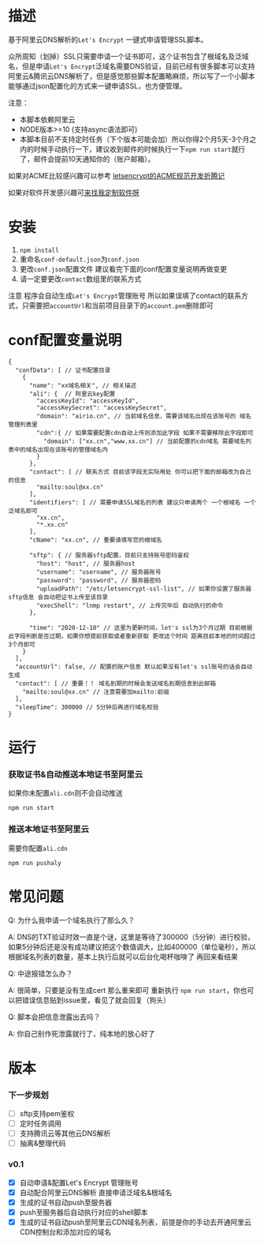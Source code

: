 # 描述

基于阿里云DNS解析的`Let's Encrypt` 一键式申请管理SSL脚本。

众所周知（划掉）SSL只需要申请一个证书即可，这个证书包含了根域名及泛域名，但是申请`Let's Encrypt`泛域名需要DNS验证，目前已经有很多脚本可以支持阿里云&腾讯云DNS解析了，但是感觉那些脚本配置略麻烦，所以写了一个小脚本能够通过json配置化的方式来一键申请SSL，也方便管理。

注意：
- 本脚本依赖阿里云
- NODE版本>=10 (支持async语法即可)
- 本脚本目前不支持定时任务（下个版本可能会加）所以你得2个月5天-3个月之内的时候手动执行一下，建议收到邮件的时候执行一下`npm run start`就行了，邮件会提前10天通知你的（账户邮箱）。


如果对ACME比较感兴趣可以参考 [letsencrypt的ACME规范开发折腾记](https://zhuanlan.zhihu.com/p/73981808)

如果对软件开发感兴趣可[来找我定制软件呀](https://www.airio.cn/)

# 安装

1. ```npm install```
2. 重命名`conf-default.json`为`conf.json`
3. 更改`conf.json`配置文件 建议看完下面的conf配置变量说明再做变更
4. 请一定要更改`contact`数组里的联系方式


注意 
程序会自动生成`Let's Encrypt`管理账号 所以如果误填了contact的联系方式，只需要把`accountUrl`和当前项目目录下的`account.pem`删除即可

# conf配置变量说明

```
{
  "confData": [ // 证书配置目录
    {
      "name": "xx域名相关", // 相关描述
      "ali": {  // 阿里云key配置
        "accessKeyId": "accessKeyId",
        "accessKeySecret": "accessKeySecret",
        "domain": "airio.cn", // 当前域名信息，需要该域名出现在该账号的 域名管理列表里
        "cdn":{ // 如果需要配置cdn自动上传则添加此字段 如果不需要移除此字段即可
          "domain": ["xx.cn","www.xx.cn"] // 当前配置的cdn域名 需要域名列表中的域名出现在该账号的管理域名内
        }
      },
      "contact": [ // 联系方式 目前该字段无实际用处 你可以把下面的邮箱改为自己的信息
        "mailto:soul@xx.cn" 
      ],
      "identifiers": [ // 需要申请SSL域名的列表 建议只申请两个 一个根域名 一个泛域名即可
        "xx.cn",
        "*.xx.cn"
      ],
      "cName": "xx.cn", // 重要请填写您的根域名
      
      "sftp": { // 服务器sftp配置，目前只支持账号密码鉴权
        "host": "host", // 服务器host
        "username": "username", // 服务器账号
        "password": "password", // 服务器密码
        "uploadPath": "/etc/letsencrypt-ssl-list", // 如果你设置了服务器sftp信息 会自动把证书上传至该目录
        "execShell": "lnmp restart", // 上传完毕后 自动执行的命令
      },
      
      "time": "2020-12-10" // 这里为更新时间，let's ssl为3个月过期 目前根据此字段判断是否过期，如果你想提前获取或者重新获取 更改这个时间 距离目前本地的时间超过3个月即可
    }
  ],
  "accountUrl": false, // 配置的账户信息 默认如果没有let's ssl账号的话会自动生成
  "contact": [ // 重要！！ 域名到期的时候会发送域名到期信息到此邮箱
    "mailto:soul@xx.cn" // 注意需要加mailto:前缀
  ],
  "sleepTime": 300000 // 5分钟后再进行域名校验
}

```

# 运行

### 获取证书&自动推送本地证书至阿里云

如果你未配置`ali.cdn`则不会自动推送

```
npm run start
```

### 推送本地证书至阿里云
需要你配置`ali.cdn`

```
npm run pushaly
```


# 常见问题

Q: 为什么我申请一个域名执行了那么久？

A: DNS的TXT验证时效一直是个谜，这里是等待了300000（5分钟）进行校验，如果5分钟后还是没有成功建议把这个数值调大，比如400000（单位毫秒），所以根据域名列表的数量，基本上执行后就可以后台化喝杯咖啡了 再回来看结果

Q: 中途报错怎么办？

A: 很简单，只要是没有生成cert 那么重来即可 重新执行 `npm run start`，你也可以把错误信息贴到issue里，看见了就会回复（狗头）

Q: 脚本会把信息泄露出去吗？

A: 你自己别作死泄露就行了，纯本地的放心好了

# 版本

### 下一步规划

- [ ] sftp支持pem鉴权
- [ ] 定时任务调用
- [ ] 支持腾讯云等其他云DNS解析
- [ ] 抽离&整理代码

### v0.1

- [x] 自动申请&配置Let's Encrypt 管理账号
- [x] 自动配合阿里云DNS解析 直接申请泛域名&根域名
- [x] 生成的证书自动push至服务器
- [x] push至服务器后自动执行对应的shell脚本
- [x] 生成的证书自动push至阿里云CDN域名列表，前提是你的手动去开通阿里云CDN控制台和添加对应的域名
